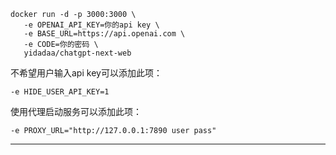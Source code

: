 ```
docker run -d -p 3000:3000 \
   -e OPENAI_API_KEY=你的api key \
   -e BASE_URL=https://api.openai.com \
   -e CODE=你的密码 \
   yidadaa/chatgpt-next-web
```



不希望用户输入api key可以添加此项：
```
-e HIDE_USER_API_KEY=1
```


使用代理启动服务可以添加此项：
```
-e PROXY_URL="http://127.0.0.1:7890 user pass"
```



---

